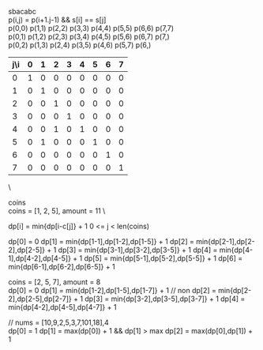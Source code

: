 sbacabc \
p(i,j) = p(i+1.j-1) && s[i] == s[j] \
p(0,0) p(1,1) p(2,2) p(3,3) p(4,4) p(5,5) p(6,6) p(7,7) \
p(0,1) p(1,2) p(2,3) p(3,4) p(4,5) p(5,6) p(6,7) p(7,) \
p(0,2) p(1,3) p(2,4) p(3,5) p(4,6) p(5,7) p(6,)

| j\i | 0 | 1 | 2 | 3 | 4 | 5 | 6 | 7 |
| ---- | ---- | ---- | ---- | ---- | ---- | ---- | ---- | ---- |
| 0 | 1 | 0 | 0 | 0 | 0 | 0 | 0 | 0 |
| 1 | 0 | 1 | 0 | 0 | 0 | 0 | 0 | 0 |
| 2 | 0 | 0 | 1 | 0 | 0 | 0 | 0 | 0 |
| 3 | 0 | 0 | 0 | 1 | 0 | 0 | 0 | 0 |
| 4 | 0 | 0 | 1 | 0 | 1 | 0 | 0 | 0 |
| 5 | 0 | 1 | 0 | 0 | 0 | 1 | 0 | 0 |
| 6 | 0 | 0 | 0 | 0 | 0 | 0 | 1 | 0 |
| 7 | 0 | 0 | 0 | 0 | 0 | 0 | 0 | 1 |

\

coins \
coins = [1, 2, 5], amount = 11 \

dp[i] = min{dp[i-c[j]} + 1 0 <= j < len(coins)

dp[0] = 0
dp[1] = min{dp[1-1],dp[1-2],dp[1-5]} + 1
dp[2] = min{dp[2-1],dp[2-2],dp[2-5]} + 1
dp[3] = min{dp[3-1],dp[3-2],dp[3-5]} + 1
dp[4] = min{dp[4-1],dp[4-2],dp[4-5]} + 1
dp[5] = min{dp[5-1],dp[5-2],dp[5-5]} + 1
dp[6] = min{dp[6-1],dp[6-2],dp[6-5]} + 1

coins = [2, 5, 7], amount = 8 \
dp[0] = 0
dp[1] = min{dp[1-2],dp[1-5],dp[1-7]} + 1 // non
dp[2] = min{dp[2-2],dp[2-5],dp[2-7]} + 1
dp[3] = min{dp[3-2],dp[3-5],dp[3-7]} + 1
dp[4] = min{dp[4-2],dp[4-5],dp[4-7]} + 1


// nums = [10,9,2,5,3,7,101,18],4 \
dp[0] = 1
dp[1] = max(dp[0]) + 1 && dp[1] > max
dp[2] = max(dp[0],dp[1]) + 1